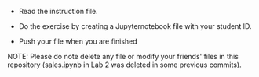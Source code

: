 + Read the instruction file.

+ Do the exercise by creating a Jupyternotebook file with your student ID.

+ Push your file when you are finished

NOTE: Please do note delete any file or modify your friends' files in this repository (sales.ipynb in Lab 2 was deleted in some previous commits).
